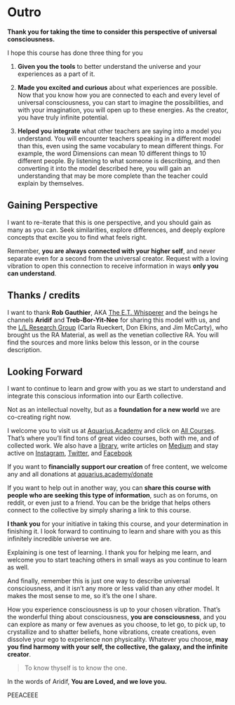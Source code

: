# Outro

**Thank you for taking the time to consider this perspective of universal consciousness.**

I hope this course has done three thing for you

1. **Given you the tools** to better understand the universe and your experiences as a part of it.

2. **Made you excited and curious** about what experiences are possible. Now that you know how you are connected to each and every level of universal consciousness, you can start to imagine the possibilities, and with your imagination, you will open up to these energies. As the creator, you have truly infinite potential.

3. **Helped you integrate** what other teachers are saying into a model you understand. You will encounter teachers speaking in a different model than this, even using the same vocabulary to mean different things. For example, the word Dimensions can mean 10 different things to 10 different people. By listening to what someone is describing, and then converting it into the model described here, you will gain an understanding that may be more complete than the teacher could explain by themselves.

## Gaining Perspective
I want to re-iterate that this is one perspective, and you should gain as many as you can. Seek similarities, explore differences, and deeply explore concepts that excite you to find what feels right.

Remember, **you are always connected with your higher self**, and never separate even for a second from the universal creator. Request with a loving vibration to open this connection to receive information in ways **only you can understand**.

## Thanks / credits 
I want to thank **Rob Gauthier**, AKA [The E.T. Whisperer](https://www.etwhisperer.com/) and the beings he channels **Aridif** and **Treb-Bor-Yit-Nee** for sharing this model with us, and the [L/L Research Group](https://lawofone.info) (Carla Rueckert, Don Elkins, and Jim McCarty), who brought us the RA Material, as well as the venetian collective RA. You will find the sources and more links below this lesson, or in the course description.

## Looking Forward
I want to continue to learn and grow with you as we start to understand and integrate this conscious information into our Earth collective.

Not as an intellectual novelty, but as a **foundation for a new world** we are co-creating right now.

I welcome you to visit us at [Aquarius.Academy](https://aquarius.academy) and click on [All Courses](https://aquarius.academy/all-courses). That’s where you’ll find tons of great video courses, both with me, and of collected work. We also have a [library](http://www.pearltrees.com/aquariusacademy), write articles on [Medium](https://medium.com/@aquariusacademy) and stay active on [Instagram](https://instagram.com/aquariusacademy/), [Twitter](https://twitter.com/academyaquarius/), and [Facebook](https://facebook.com/aquariusacademy/)

If you want to **financially support our creation** of free content, we welcome any and all donations at [aquarius.academy/donate](https://aquarius.academy/donate)

If you want to help out in another way, you can **share this course with people who are seeking this type of information**, such as on forums, on reddit, or even just to a friend. You can be the bridge that helps others connect to the collective by simply sharing a link to this course.

**I thank you** for your initiative in taking this course, and your determination in finishing it. I look forward to continuing to learn and share with you as this infinitely incredible universe we are.

Explaining is one test of learning. I thank you for helping me learn, and welcome you to start teaching others in small ways as you continue to learn as well.

And finally, remember this is just one way to describe universal consciousness, and it isn’t any more or less valid than any other model. It makes the most sense to me, so it’s the one I share.

How you experience consciousness is up to your chosen vibration. That’s the wonderful thing about consciousness, **you are consciousness**, and you can explore as many or few avenues as you choose, to let go, to pick up, to crystallize and to shatter beliefs, hone vibrations, create creations, even dissolve your ego to experience non physicality. Whatever you choose, **may you find harmony with your self, the collective, the galaxy, and the infinite creator**.

> To know thyself is to know the one.

In the words of Aridif, **You are Loved, and we love you.**

PEEACEEE


<!--stackedit_data:
eyJoaXN0b3J5IjpbLTIwMzEzNDczNzEsOTI4NDU0MjI0LDEzOT
gyMDQwMDMsNzcyOTk3MjMyLDM2MzUyMTEwMCwtODA5MjE2OTY3
XX0=
-->